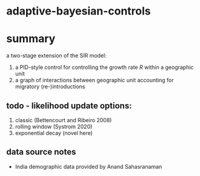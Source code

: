 # adaptive-bayesian-controls

# summary
a two-stage extension of the SIR model: 
1. a PID-style control for controlling the growth rate <i>R</i> within a geographic unit
2. a graph of interactions between geographic unit accounting for migratory (re-)introductions

## todo - likelihood update options:
1. classic (Bettencourt and Ribeiro 2008)
2. rolling window (Systrom 2020)
3. exponential decay (novel here)

## data source notes
- India demographic data provided by Anand Sahasranaman 